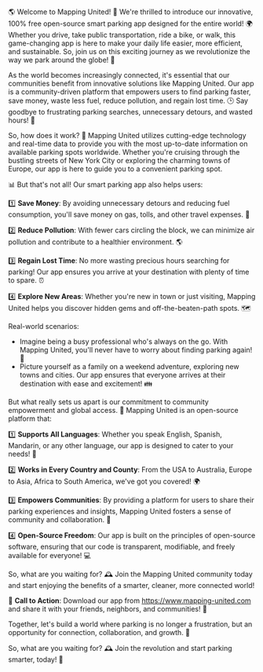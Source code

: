 🌎 Welcome to Mapping United! 🚀 We're thrilled to introduce our innovative, 100% free open-source smart parking app designed for the entire world! 🌍 Whether you drive, take public transportation, ride a bike, or walk, this game-changing app is here to make your daily life easier, more efficient, and sustainable. So, join us on this exciting journey as we revolutionize the way we park around the globe! 🚗

As the world becomes increasingly connected, it's essential that our communities benefit from innovative solutions like Mapping United. Our app is a community-driven platform that empowers users to find parking faster, save money, waste less fuel, reduce pollution, and regain lost time. 🕒 Say goodbye to frustrating parking searches, unnecessary detours, and wasted hours! 👋

So, how does it work? 🤔 Mapping United utilizes cutting-edge technology and real-time data to provide you with the most up-to-date information on available parking spots worldwide. Whether you're cruising through the bustling streets of New York City or exploring the charming towns of Europe, our app is here to guide you to a convenient parking spot.

📊 But that's not all! Our smart parking app also helps users:

1️⃣ **Save Money**: By avoiding unnecessary detours and reducing fuel consumption, you'll save money on gas, tolls, and other travel expenses. 💸

2️⃣ **Reduce Pollution**: With fewer cars circling the block, we can minimize air pollution and contribute to a healthier environment. 🌎

3️⃣ **Regain Lost Time**: No more wasting precious hours searching for parking! Our app ensures you arrive at your destination with plenty of time to spare. ⏰

4️⃣ **Explore New Areas**: Whether you're new in town or just visiting, Mapping United helps you discover hidden gems and off-the-beaten-path spots. 🗺️

Real-world scenarios:

* Imagine being a busy professional who's always on the go. With Mapping United, you'll never have to worry about finding parking again! 💼
* Picture yourself as a family on a weekend adventure, exploring new towns and cities. Our app ensures that everyone arrives at their destination with ease and excitement! 👪

But what really sets us apart is our commitment to community empowerment and global access. 🌈 Mapping United is an open-source platform that:

1️⃣ **Supports All Languages**: Whether you speak English, Spanish, Mandarin, or any other language, our app is designed to cater to your needs! 💬

2️⃣ **Works in Every Country and County**: From the USA to Australia, Europe to Asia, Africa to South America, we've got you covered! 🌍

3️⃣ **Empowers Communities**: By providing a platform for users to share their parking experiences and insights, Mapping United fosters a sense of community and collaboration. 🤝

4️⃣ **Open-Source Freedom**: Our app is built on the principles of open-source software, ensuring that our code is transparent, modifiable, and freely available for everyone! 💻

So, what are you waiting for? 🕰️ Join the Mapping United community today and start enjoying the benefits of a smarter, cleaner, more connected world!

🎉 **Call to Action**: Download our app from https://www.mapping-united.com and share it with your friends, neighbors, and communities! 📲

Together, let's build a world where parking is no longer a frustration, but an opportunity for connection, collaboration, and growth. 💪

So, what are you waiting for? 🕰️ Join the revolution and start parking smarter, today! 🚀